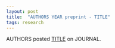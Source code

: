 ```yaml
---
layout: post
title:  "AUTHORS YEAR preprint - TITLE"
tags: research
---
```


AUTHORS posted [TITLE](URL) on JOURNAL.
